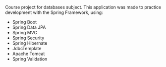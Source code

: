 Course project for databases subject.
This application was made to practice development with the Spring Framework, using:

- Spring Boot
- Spring Data JPA
- Spring MVC
- Spring Security
- Spring Hibernate
- JdbcTemplate
- Apache Tomcat
- Spring Validation
